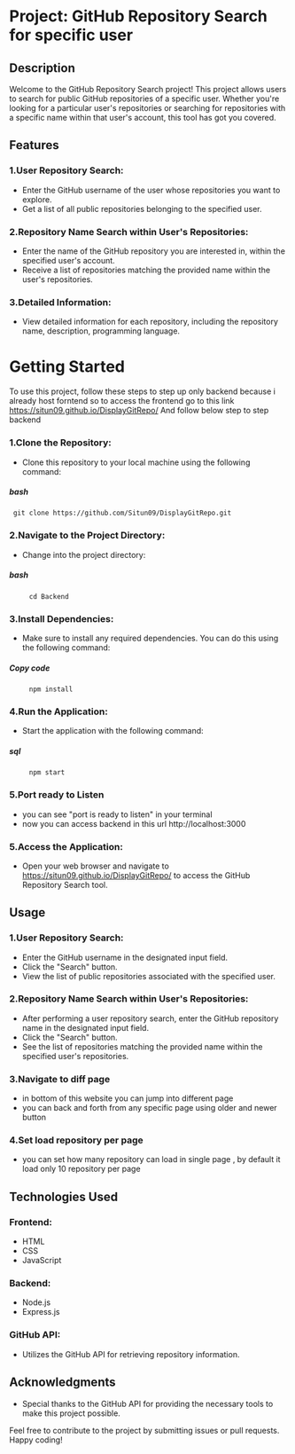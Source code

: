 # Project: GitHub Repository Search for specific user
## Description
Welcome to the GitHub Repository Search project! This project allows users to search for public GitHub repositories of a specific user. Whether you're looking for a particular user's repositories or searching for repositories with a specific name within that user's account, this tool has got you covered.

## Features
### 1.User Repository Search:
- Enter the GitHub username of the user whose repositories you want to explore.
- Get a list of all public repositories belonging to the specified user.
### 2.Repository Name Search within User's Repositories:
- Enter the name of the GitHub repository you are interested in, within the specified user's account.
- Receive a list of repositories matching the provided name within the user's repositories.
### 3.Detailed Information:
- View detailed information for each repository, including the repository name, description, programming language.

# Getting Started
To use this project, follow these steps to step up only backend because i already host forntend so to access the frontend go to this link 
https://situn09.github.io/DisplayGitRepo/
And follow below step to step backend

### 1.Clone the Repository:
 - Clone this repository to your local machine using the following command:
##### bash
     git clone https://github.com/Situn09/DisplayGitRepo.git
### 2.Navigate to the Project Directory:
- Change into the project directory:
##### bash
         cd Backend
### 3.Install Dependencies:
- Make sure to install any required dependencies. You can do this using the following command:
##### Copy code
         npm install
### 4.Run the Application:
- Start the application with the following command:
##### sql
         npm start
### 5.Port ready to Listen
- you can see "port is ready to listen" in your terminal
- now you can access backend in this url http://localhost:3000
### 5.Access the Application:
- Open your web browser and navigate to https://situn09.github.io/DisplayGitRepo/ to access the GitHub Repository Search tool.
## Usage
### 1.User Repository Search:
- Enter the GitHub username in the designated input field.
- Click the "Search" button.
- View the list of public repositories associated with the specified user.
### 2.Repository Name Search within User's Repositories:
- After performing a user repository search, enter the GitHub repository name in the designated input field.
- Click the "Search" button.
- See the list of repositories matching the provided name within the specified user's repositories.
### 3.Navigate to diff page
- in bottom of this website you can jump into different page
- you can back and forth from any specific page using older and newer button
### 4.Set load repository per page
- you can set how many repository can load in single page , by default it load only 10 repository per page
## Technologies Used
### Frontend:
- HTML
- CSS
- JavaScript
### Backend:
- Node.js
- Express.js
### GitHub API:
- Utilizes the GitHub API for retrieving repository information.

## Acknowledgments
- Special thanks to the GitHub API for providing the necessary tools to make this project possible.

Feel free to contribute to the project by submitting issues or pull requests. Happy coding!
